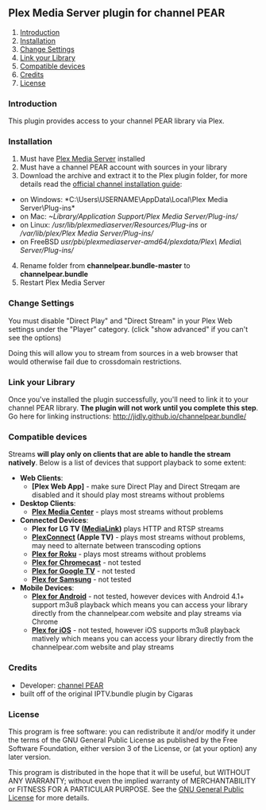 ## Plex Media Server plugin for channel PEAR ##

1. [Introduction][1]
2. [Installation][2]
3. [Change Settings][3]
4. [Link your Library][4]
5. [Compatible devices][5]
6. [Credits][6]
7. [License][7]

### Introduction ###
This plugin provides access to your channel PEAR library via Plex.

### Installation ###
1. Must have [Plex Media Server][GetPlex] installed
2. Must have a channel PEAR account with sources in your library
3. Download the archive and extract it to the Plex plugin folder, for more details read the [official channel installation guide](https://support.plex.tv/hc/en-us/articles/201187656-How-do-I-manually-install-a-channel-):
  * on Windows: *C:\Users\USERNAME\AppData\Local\Plex Media Server\Plug-ins\*
  * on Mac: *~Library/Application Support/Plex Media Server/Plug-ins/*
  * on Linux: */usr/lib/plexmediaserver/Resources/Plug-ins* or */var/lib/plex/Plex Media Server/Plug-ins/*
  * on FreeBSD *usr/pbi/plexmediaserver-amd64/plexdata/Plex\ Media\ Server/Plug-ins/*
4. Rename folder from **channelpear.bundle-master** to **channelpear.bundle**
5. Restart Plex Media Server

### Change Settings ###
You must disable "Direct Play" and "Direct Stream" in your Plex Web settings under the "Player" category. (click "show advanced" if you can't see the options)

Doing this will allow you to stream from sources in a web browser that would otherwise fail due to crossdomain restrictions.

### Link your Library ###
Once you've installed the plugin successfully, you'll need to link it to your channel PEAR library. **The plugin will not work until you complete this step**. Go here for linking instructions: http://jidly.github.io/channelpear.bundle/

### Compatible devices ###
Streams **will play only on clients that are able to handle the stream natively**. Below is a list of devices that support playback to some extent:

* **Web Clients**:
  * **[Plex Web App]** - make sure Direct Play and Direct Streqam are disabled and it should play most streams without problems
* **Desktop Clients**:
  * **[Plex Media Center]** - plays most streams without problems
* **Connected Devices**:
  * **Plex for LG TV ([MediaLink])** plays HTTP and RTSP streams
  * **[PlexConnect](https://forums.plex.tv/index.php?/topic/69410-READ-BEFORE-POSTING) (Apple TV)** - plays most streams without problems, may need to alternate between transcoding options
  * **[Plex for Roku][GetPlex]** - plays most streams without problems
  * **[Plex for Chromecast][GetPlex]** - not tested
  * **[Plex for Google TV][GetPlex]** - not tested
  * **[Plex for Samsung][GetPlex]** - not tested
* **Mobile Devices**:
  * **[Plex for Android][GetPlex]** - not tested, however devices with Android 4.1+ support m3u8 playback which means you can access your library directly from the channelpear.com website and play streams via Chrome
  * **[Plex for iOS][GetPlex]** - not tested, however iOS supports m3u8 playback matively which means you can access your library directly from the channelpear.com website and play streams

### Credits ###
* Developer: [channel PEAR]
* built off of the original IPTV.bundle plugin by Cigaras

### License ###
This program is free software: you can redistribute it and/or modify it under the terms of the GNU General Public License as published by the Free Software Foundation, either version 3 of the License, or (at your option) any later version.

This program is distributed in the hope that it will be useful, but WITHOUT ANY WARRANTY; without even the implied warranty of MERCHANTABILITY or FITNESS FOR A PARTICULAR PURPOSE. See the [GNU General Public License](http://www.gnu.org/copyleft/gpl.html) for more details.

  [1]: #introduction "Introduction"
  [2]: #installation "Installation"
  [3]: #change-settings "Change Settings"
  [4]: #link-your-library "Link your Library"
  [5]: #compatible-devices "Compatible devices"
  [6]: #credits "Credits"
  [7]: #license "License"
  [channel PEAR]: https://channelpear.com/
  [IPTV]: http://en.wikipedia.org/wiki/IPTV
  [GetPlex]: https://www.plex.tv/downloads
  [Plex Web]: https://support.plex.tv/hc/en-us/articles/200288666-Opening-Plex-Web-App
  [Plex Media Center]: https://support.plex.tv/hc/en-us/articles/201142378--Deprecated-Plex-Media-Center-Windows-OS-X
  [MediaLink]: http://www.plexapp.com/medialink
